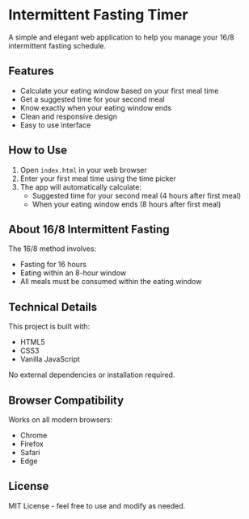 # Intermittent Fasting Timer

A simple and elegant web application to help you manage your 16/8 intermittent fasting schedule.

## Features

- Calculate your eating window based on your first meal time
- Get a suggested time for your second meal
- Know exactly when your eating window ends
- Clean and responsive design
- Easy to use interface

## How to Use

1. Open `index.html` in your web browser
2. Enter your first meal time using the time picker
3. The app will automatically calculate:
   - Suggested time for your second meal (4 hours after first meal)
   - When your eating window ends (8 hours after first meal)

## About 16/8 Intermittent Fasting

The 16/8 method involves:
- Fasting for 16 hours
- Eating within an 8-hour window
- All meals must be consumed within the eating window

## Technical Details

This project is built with:
- HTML5
- CSS3
- Vanilla JavaScript

No external dependencies or installation required.

## Browser Compatibility

Works on all modern browsers:
- Chrome
- Firefox
- Safari
- Edge

## License

MIT License - feel free to use and modify as needed. 